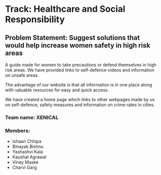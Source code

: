 # Track: Healthcare and Social Responsibility

## Problem Statement: Suggest solutions that would help increase women safety in high risk areas

A guide made for women to take precautions or defend themselves in high risk areas. We have provided links to self-defence videos and information on unsafe areas.

The advantage of our website is that all information is in one place along with valuable resources for easy and quick access.

We have created a home page which links to other webpages made by us on self-defence, safety measures and information on crime rates in cities.

### <b>Team name: XENICAL </b>

### <b>Members:</b>
- Ishaan Chhipa
- Binayak Bishnu
- Yashashvi Kala
- Kaushal Agrawal
- Vinay Maske
- Charvi Garg
